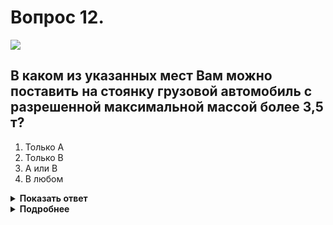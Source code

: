 # Вопрос 12.

![](https://s.drom.ru/i24228/pdd/tickets/2016/1543885516.jpg)

## В каком из указанных мест Вам можно поставить на стоянку грузовой автомобиль с разрешенной максимальной массой более 3,5 т?

1. Только А
2. Только В
3. А или В
4. В любом

<details>
<summary><b>Показать ответ</b></summary>
Правильный ответ: 2
</details>
<details>
<summary><b>Подробнее</b></summary>
На дороге с односторонним движением грузовым автомобилям, разрешённая максимальная масса которых более 3,5 т, с левой стороны дороги по ходу движения разрешается остановка, связанная только с разгрузкой или загрузкой. В месте «А» стоять нельзя. В месте «Б» Вы будете находиться в зоне действия знака 3.28 «Стоянка запрещена», что является нарушением. Ничего противоречащего для стоянки нет в месте «В».
(«Дорожные знаки», пункт 12.1 ПДД)
</details>